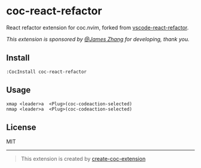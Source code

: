 # coc-react-refactor

React refactor extension for coc.nvim, forked from [vscode-react-refactor](https://github.com/planbcoding/vscode-react-refactor).

_This extension is sponsored by [@James Zhang](https://github.com/vfbiby) for developing, thank you._

## Install

`:CocInstall coc-react-refactor`

## Usage

```viml
xmap <leader>a  <Plug>(coc-codeaction-selected)
nmap <leader>a  <Plug>(coc-codeaction-selected)
```

## License

MIT

---

> This extension is created by [create-coc-extension](https://github.com/fannheyward/create-coc-extension)
